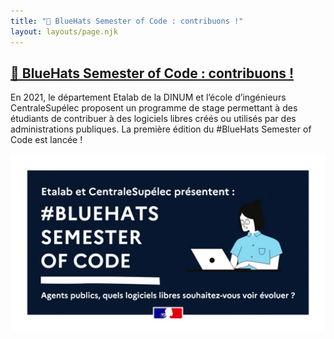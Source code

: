 ```yaml
---
title: "🧢 BlueHats Semester of Code : contribuons !"
layout: layouts/page.njk
---
```


<div class="fr-grid-row fr-grid-row--gutters">
  <div class="fr-col-12">
    <div class="fr-card fr-card--horizontal fr-enlarge-link">
      <div class="fr-card__body">
        <h2 class="fr-card__title">
          <a href="https://www.etalab.gouv.fr/etalab-et-centralesupelec-lancent-le-bluehats-semester-of-code/" class="fr-card__link">🧢 BlueHats Semester of Code : contribuons !</a>
        </h2>
        <p class="fr-card__desc">
	  En 2021, le département Etalab de la DINUM et l’école d’ingénieurs CentraleSupélec proposent un programme de stage permettant à des étudiants de contribuer à des logiciels libres créés ou utilisés par des administrations publiques. La première édition du #BlueHats Semester of Code est lancée !
        </p>
      </div>
      <div class="fr-card__img">
        <img src="/img/bluehats-semester-of-code.jpg" alt="">
      </div>
    </div>
  </div>
</div>

<!-- <div class="fr-highlight">
     <p><a href="https://www.etalab.gouv.fr/etalab-et-centralesupelec-lancent-le-bluehats-semester-of-code">Plus d'informations sur le blog d'Etalab</a>
     </p>
     </div> -->


